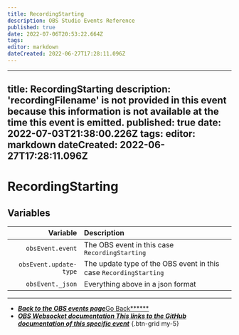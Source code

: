 ```yaml
---
title: RecordingStarting
description: OBS Studio Events Reference
published: true
date: 2022-07-06T20:53:22.664Z
tags:
editor: markdown
dateCreated: 2022-06-27T17:28:11.096Z
---
```


---
title: RecordingStarting description: 'recordingFilename' is not provided in this event because this information is not available at the time this event is emitted. published: true date: 2022-07-03T21:38:00.226Z tags: editor: markdown
dateCreated: 2022-06-27T17:28:11.096Z
---

# RecordingStarting

## Variables

|               Variable | Description                                                       |
| ----------------------:|:----------------------------------------------------------------- |
|       `obsEvent.event` | The OBS event in this case `RecordingStarting`                    |
| `obsEvent.update-type` | The update type of the OBS event in this case `RecordingStarting` |
|       `obsEvent._json` | Everything above in a json format                                 |

---

- [<i class="mdi mdi-chevron-left"></i>***Back to the OBS events page***Go Back******](/en/Broadcasters/OBS/Events)
- [<i class="mdi mdi-github"></i> ***OBS Websocket documentation ***This links to the GitHub documentation of this specific event******](https://github.com/obsproject/obs-websocket/blob/4.x-current/docs/generated/protocol.md#recordingstarting)
{.btn-grid my-5}

